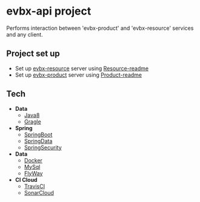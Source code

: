 
# evbx-api project
Performs interaction between 'evbx-product' and 'evbx-resource' services and any client.
## Project set up
* Set up [evbx-resource](https://github.com/klindziukp/evbx-product) server using [Resource-readme](https://github.com/klindziukp/evbx-resource/blob/master/README.md)
* Set up [evbx-product](https://github.com/klindziukp/evbx-product) server using [Product-readme](https://github.com/klindziukp/evbx-product/blob/master/README.md)
## Tech
* **Data**
    * [Java8](https://www.oracle.com/java/technologies/javase-jre8-downloads.html/)
    * [Gragle](https://gradle.org/)
* **Spring**
    * [SpringBoot](https://spring.io/projects/spring-boot)
    * [SpringData](https://spring.io/projects/spring-data-jpa)
    * [SpringSecurity](https://spring.io/projects/spring-security)
* **Data**
    * [Docker](https://www.docker.com/)
    * [MySql](https://www.mysql.com/)
    * [FlyWay](https://flywaydb.org/)
* **CI Cloud**
    * [TravisCI](https://travis-ci.org/)
    * [SonarCloud](https://sonarcloud.io/)
    
